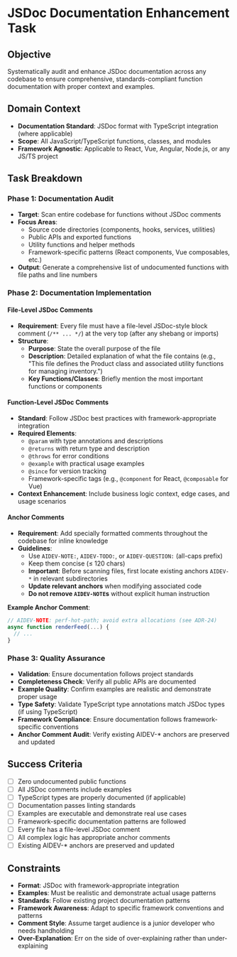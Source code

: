 # JSDoc Documentation Enhancement Task

## Objective

Systematically audit and enhance JSDoc documentation across any codebase to ensure comprehensive, standards-compliant function documentation with proper context and examples.

## Domain Context

- **Documentation Standard**: JSDoc format with TypeScript integration (where applicable)
- **Scope**: All JavaScript/TypeScript functions, classes, and modules
- **Framework Agnostic**: Applicable to React, Vue, Angular, Node.js, or any JS/TS project

## Task Breakdown

### Phase 1: Documentation Audit

- **Target**: Scan entire codebase for functions without JSDoc comments
- **Focus Areas**:
  - Source code directories (components, hooks, services, utilities)
  - Public APIs and exported functions
  - Utility functions and helper methods
  - Framework-specific patterns (React components, Vue composables, etc.)
- **Output**: Generate a comprehensive list of undocumented functions with file paths and line numbers

### Phase 2: Documentation Implementation

#### File-Level JSDoc Comments

- **Requirement**: Every file must have a file-level JSDoc-style block comment (`/** ... */`) at the very top (after any shebang or imports)
- **Structure**:
  - **Purpose**: State the overall purpose of the file
  - **Description**: Detailed explanation of what the file contains (e.g., "This file defines the Product class and associated utility functions for managing inventory.")
  - **Key Functions/Classes**: Briefly mention the most important functions or components

#### Function-Level JSDoc Comments

- **Standard**: Follow JSDoc best practices with framework-appropriate integration
- **Required Elements**:
  - `@param` with type annotations and descriptions
  - `@returns` with return type and description
  - `@throws` for error conditions
  - `@example` with practical usage examples
  - `@since` for version tracking
  - Framework-specific tags (e.g., `@component` for React, `@composable` for Vue)
- **Context Enhancement**: Include business logic context, edge cases, and usage scenarios

#### Anchor Comments

- **Requirement**: Add specially formatted comments throughout the codebase for inline knowledge
- **Guidelines**:
  - Use `AIDEV-NOTE:`, `AIDEV-TODO:`, or `AIDEV-QUESTION:` (all-caps prefix)
  - Keep them concise (≤ 120 chars)
  - **Important**: Before scanning files, first locate existing anchors `AIDEV-*` in relevant subdirectories
  - **Update relevant anchors** when modifying associated code
  - **Do not remove `AIDEV-NOTE`s** without explicit human instruction

**Example Anchor Comment**:

```javascript
// AIDEV-NOTE: perf-hot-path; avoid extra allocations (see ADR-24)
async function renderFeed(...) {
  // ...
}
```

### Phase 3: Quality Assurance

- **Validation**: Ensure documentation follows project standards
- **Completeness Check**: Verify all public APIs are documented
- **Example Quality**: Confirm examples are realistic and demonstrate proper usage
- **Type Safety**: Validate TypeScript type annotations match JSDoc types (if using TypeScript)
- **Framework Compliance**: Ensure documentation follows framework-specific conventions
- **Anchor Comment Audit**: Verify existing AIDEV-\* anchors are preserved and updated

## Success Criteria

- [ ] Zero undocumented public functions
- [ ] All JSDoc comments include examples
- [ ] TypeScript types are properly documented (if applicable)
- [ ] Documentation passes linting standards
- [ ] Examples are executable and demonstrate real use cases
- [ ] Framework-specific documentation patterns are followed
- [ ] Every file has a file-level JSDoc comment
- [ ] All complex logic has appropriate anchor comments
- [ ] Existing AIDEV-\* anchors are preserved and updated

## Constraints

- **Format**: JSDoc with framework-appropriate integration
- **Examples**: Must be realistic and demonstrate actual usage patterns
- **Standards**: Follow existing project documentation patterns
- **Framework Awareness**: Adapt to specific framework conventions and patterns
- **Comment Style**: Assume target audience is a junior developer who needs handholding
- **Over-Explanation**: Err on the side of over-explaining rather than under-explaining
